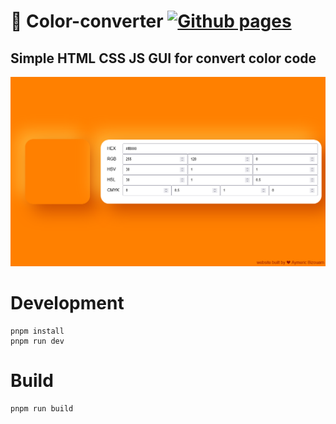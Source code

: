 # 🎨 Color-converter [![Github pages](https://github.com/bizouarn/Color-converter-GUI/actions/workflows/gh-pages.yml/badge.svg?branch=main)](https://github.com/bizouarn/Color-converter-GUI/actions/workflows/gh-pages.yml)
## Simple HTML CSS JS GUI for convert color code

![Screenshot.png](Screenshot.png)

# Development

```
pnpm install
pnpm run dev
```

# Build

```
pnpm run build
```
